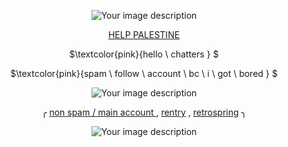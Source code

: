 <p align="center">
    <img src="https://64.media.tumblr.com/60597c40dae4d310e98d9ee494a37e22/35c84b613b922903-4e/s540x810/a71bca5f553d31632b7e1d6be82540cf536f74dc.pnj" alt="Your image description" />
</p>

<div align="center">

 [HELP PALESTINE ](https://arab.org/click-to-help/palestine/)


<p align="center">
$\textcolor{pink}{hello \ chatters } $

<p align="center">
$\textcolor{pink}{spam \ follow \ account \ bc \ i \ got \ bored   } $

<p align="center">
    <img src="https://media.discordapp.net/attachments/1216331712477397002/1237299444802650155/Untitled157_20240507073900.png?ex=66efc1e7&is=66ee7067&hm=db2c9809456c7da1ce84b55cc156d0eb3385a4a79844e30cb51f2826dd2dd4e4&=&format=webp&quality=lossless&width=920&height=517" alt="Your image description" />
</p>

<div align="center">

 ╭ [non spam / main account ](https://github.com/tummyaches) , [rentry](https://rentry.co/oneheartbeat) , [retrospring](https://retrospring.net/@tummmyaches) ╮
 

</div>

<p align="center">
    <img src="https://64.media.tumblr.com/03261100da3ae23efaab04b37c0b7708/35c84b613b922903-f1/s540x810/b11cf25f958074c03aec8182e5900976522c5e9f.pnj" alt="Your image description" />
</p>
